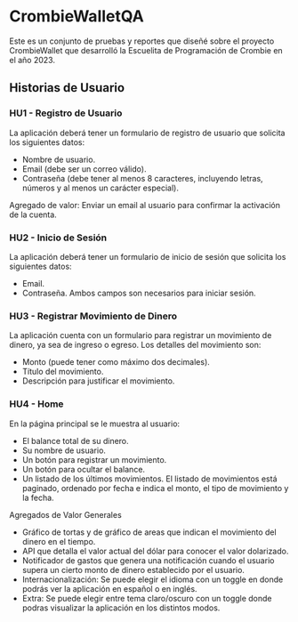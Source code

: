 # CrombieWalletQA
Este es un conjunto de pruebas y reportes que diseñé sobre el proyecto CrombieWallet que desarrolló la Escuelita de Programación de Crombie en el año 2023.


## Historias de Usuario
### HU1 - Registro de Usuario
La aplicación deberá tener un formulario de registro de usuario que solicita los siguientes datos:

* Nombre de usuario.
* Email (debe ser un correo válido).
* Contraseña (debe tener al menos 8 caracteres, incluyendo letras, números y al menos un carácter especial).

Agregado de valor:
Enviar un email al usuario para confirmar la activación de la cuenta.

### HU2 - Inicio de Sesión
La aplicación deberá tener un formulario de inicio de sesión que solicita los siguientes datos:

* Email.
* Contraseña.
Ambos campos son necesarios para iniciar sesión.

### HU3 - Registrar Movimiento de Dinero
La aplicación cuenta con un formulario para registrar un movimiento de dinero, ya sea de ingreso o egreso. Los detalles del movimiento son:

* Monto (puede tener como máximo dos decimales).
* Título del movimiento.
* Descripción para justificar el movimiento.

### HU4 - Home
En la página principal se le muestra al usuario:

* El balance total de su dinero.
* Su nombre de usuario.
* Un botón para registrar un movimiento.
* Un botón para ocultar el balance.
* Un listado de los últimos movimientos. El listado de movimientos está paginado, ordenado por fecha e indica el monto, el tipo de movimiento y la fecha.

Agregados de Valor Generales
* Gráfico de tortas y de gráfico de areas que indican el movimiento del dinero en el tiempo.
* API que detalla el valor actual del dólar para conocer el valor dolarizado.
* Notificador de gastos que genera una notificación cuando el usuario supera un cierto monto de dinero establecido por el usuario.
* Internacionalización: Se puede elegir el idioma con un toggle en donde podrás ver la aplicación en español o en inglés.
* Extra: Se puede elegir entre tema claro/oscuro con un toggle donde podras visualizar la aplicación en los distintos modos.
